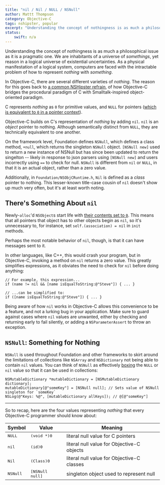 ```yaml
---
title: "nil / Nil / NULL / NSNull"
author: Mattt Thompson
category: Objective-C
tags: nshipster, popular
excerpt: "Understanding the concept of nothingness is as much a philosophical issue as it is a pragmatic one. We are inhabitants of a universe of somethings, yet reason in a logical universe of existential uncertainties. As a physical manifestation of a logical system, computers are faced with the intractable problem of how to represent nothing with something."
status:
    swift: n/a
---
```


Understanding the concept of nothingness is as much a philosophical issue as it is a pragmatic one. We are inhabitants of a universe of _somethings_, yet reason in a logical universe of existential uncertainties. As a physical manifestation of a logical system, computers are faced with the intractable problem of how to represent _nothing_ with _something_.

In Objective-C, there are several different varieties of _nothing_. The reason for this goes back to [a common NSHipster refrain](http://nshipster.com/ns_enum-ns_options/), of how Objective-C bridges the procedural paradigm of C with Smalltalk-inspired object-oriented paradigm.

C represents _nothing_ as `0` for primitive values, and `NULL` for pointers ([which is equivalent to `0` in a pointer context](http://c-faq.com/null/nullor0.html)).

Objective-C builds on C's representation of _nothing_ by adding `nil`. `nil` is an _object_ pointer to nothing. Although semantically distinct from `NULL`, they are technically equivalent to one another.

On the framework level, Foundation defines `NSNull`, which defines a class method, `+null`, which returns the singleton `NSNull` object. `[NSNull new]` used to return a new instance of NSNull but has since been updated to return the singelton -- likely in response to json parsers using `[NSNull new]` and users incorrectly using `==` to check for null. `NSNull` is different from `nil` or `NULL`, in that it is an actual object, rather than a zero value.

Additionally, in `Foundation/NSObjCRuntime.h`, `Nil` is defined as a _class_ pointer to nothing. This lesser-known title-case cousin of `nil` doesn't show up much very often, but it's at least worth noting.

## There's Something About `nil`

Newly-`alloc`'d `NSObject`s start life with [their contents set to `0`](https://developer.apple.com/library/mac/#documentation/Cocoa/Reference/Foundation/Classes/NSObject_Class/Reference/Reference.html). This means that all pointers that object has to other objects begin as `nil`, so it's unnecessary to, for instance, set `self.(association) = nil` in `init` methods.

Perhaps the most notable behavior of `nil`, though, is that it can have messages sent to it.

In other languages, like C++, this would crash your program, but in Objective-C, invoking a method on `nil` returns a zero value. This greatly simplifies expressions, as it obviates the need to check for `nil` before doing anything:

~~~{objective-c}
// For example, this expression...
if (name != nil && [name isEqualToString:@"Steve"]) { ... }

// ...can be simplified to:
if ([name isEqualToString:@"Steve"]) { ... }
~~~

Being aware of how `nil` works in Objective-C allows this convenience to be a feature, and not a lurking bug in your application. Make sure to guard against cases where `nil` values are unwanted, either by checking and returning early to fail silently, or adding a `NSParameterAssert` to throw an exception.

## `NSNull`: Something for Nothing

`NSNull` is used throughout Foundation and other frameworks to skirt around the limitations of collections like `NSArray` and `NSDictionary` not being able to contain `nil` values. You can think of `NSNull` as effectively [boxing][1] the `NULL` or `nil` value so that it can be used in collections:

~~~{objective-c}
NSMutableDictionary *mutableDictionary = [NSMutableDictionary dictionary];
mutableDictionary[@"someKey"] = [NSNull null]; // Sets value of NSNull singleton for `someKey`
NSLog(@"Keys: %@", [mutableDictionary allKeys]); // @[@"someKey"]
~~~

---

So to recap, here are the four values representing _nothing_ that every Objective-C programmer should know about:

<table>
  <thead>
    <tr>
      <th>Symbol</th>
      <th>Value</th>
      <th>Meaning</th>
    </tr>
  </thead>
  <tbody>
    <tr>
      <td><tt>NULL</tt></td>
      <td><tt>(void *)0</tt></td>
      <td>literal null value for C pointers</td>
    </tr>
    <tr>
      <td><tt>nil</tt></td>
      <td><tt>(id)0</tt></td>
      <td>literal null value for Objective-C objects</td>
    </tr>
    <tr>
      <td><tt>Nil</tt></td>
      <td><tt>(Class)0</tt></td>
      <td>literal null value for Objective-C classes</td>
    </tr>
    <tr>
      <td><tt>NSNull</tt></td>
      <td><tt>[NSNull null]</tt></td>
      <td>singleton object used to represent null</td>
    </tr>
  </tbody>
</table>

[1]: http://en.wikipedia.org/wiki/Object_type_(object-oriented_programming)#Boxing
